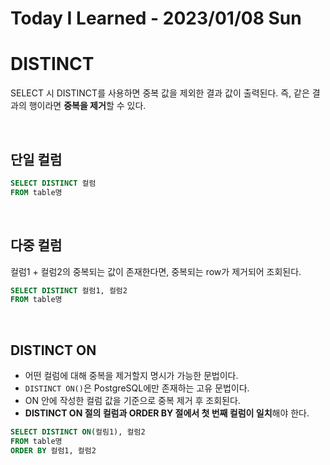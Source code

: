 # Today I Learned - 2023/01/08 Sun

# DISTINCT
SELECT 시 DISTINCT를 사용하면 중복 값을 제외한 결과 값이 출력된다. 즉, 같은 결과의 행이라면 **중복을 제거**할 수 있다.

<br>

## 단일 컬럼
```sql
SELECT DISTINCT 컬럼
FROM table명
```

<br>

## 다중 컬럼
컬럼1 + 컬럼2의 중복되는 값이 존재한다면, 중복되는 row가 제거되어 조회된다.
```sql
SELECT DISTINCT 컬럼1, 컬럼2
FROM table명
```

<br>

## DISTINCT ON
- 어떤 컬럼에 대해 중복을 제거할지 명시가 가능한 문법이다.
- `DISTINCT ON()`은 PostgreSQL에만 존재하는 고유 문법이다.
- ON 안에 작성한 컬럼 값을 기준으로 중복 제거 후 조회된다.
- **DISTINCT ON 절의 컬럼과 ORDER BY 절에서 첫 번째 컬럼이 일치**해야 한다.
```sql
SELECT DISTINCT ON(컬림1), 컬럼2
FROM table명
ORDER BY 컬럼1, 컬럼2
```
